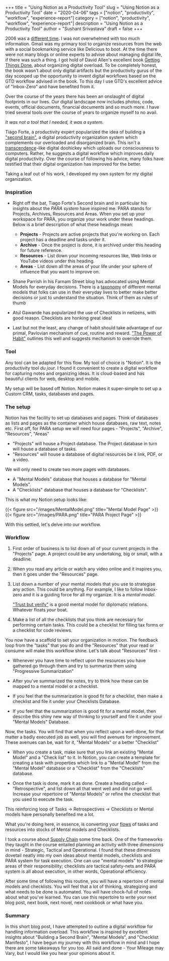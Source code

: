 +++ 
title = "Using Notion as a Productivity Tool" 
slug = "Using Notion as a Productivity Tool" 
date = "2020-04-06" 
tags = ["notion", "productivity", "workflow", "experience-report"] 
category = ["notion", "productivity", "workflow", "experience-report"] 
description = "Using Notion as a Productivity Tool" 
author = "Sushant Srivastava"
draft = false
+++

2006 was a [different time](https://en.wikipedia.org/wiki/Billboard_Year-End_Hot_100_singles_of_2006). I was not overwhelmed with too much information.
Gmail was my primary tool to organize resources from the web with a social bookmarking
service like Delicious to boot. At the time there were not many blogs or online
experts to advise about managing digital life, if there was such a thing.
I got hold of David Allen's excellent book [Getting Things Done](https://www.amazon.com/Getting-Things-Done-Stress-Free-Productivity/dp/0142000280), about organizing digital overload.
To be completely honest, the book wasn't about only digital artifacts but the productivity 
gurus of the day scooped up the opportunity to invent digital workflows based on the 
GTD workflow advised in the book. To this day I use GTD's excellent advice of "Inbox-Zero" and have
benefited from it.

Over the course of the years there has been an onslaught of digital footprints in our lives.
Our digital landscape now includes photos, code, events, official documents, financial documents and so much more.
I have tried several tools over the course of years to organize myself to no avail.

_It was not a tool that I needed, it was a system._


Tiago Forte, a productivity expert popularized the idea of building a ["second brain"](https://fortelabs.co/blog/basboverview/), a digital productivity
organization system which complements our overloaded and disorganized brain. 
This isn't a [transcendence](https://www.imdb.com/title/tt2209764/)-like
digital doohickey which uploads our consciousness to computers. Rather, he suggests a digital workflow which improves daily
digital productivity. Over the course of following his advice, many folks have testified that their
digital organization has improved for the better.

Taking a leaf out of his work, I developed my own system for my digital organization.


### Inspiration

* Right off the bat, Tiago Forte's Second brain and in particular his insights about the *PARA system* have inspired me.
  PARA stands for Projects, Archives, Resources and Areas. When you set up your workspace for PARA, you organize your work under these headings.
   Below is a brief description of what these headings mean:
  
    * **Projects** - Projects are active projects that you're working on. Each project has a deadline and tasks under it.
	* **Archive** - Once the project is done, it is archived under this heading for future reference.
	* **Resources** - List down your incoming resources like, Web links or YouTube videos under this heading.
	* **Areas** - List down all the areas of your life under your sphere of influence that you want to improve on.
	
* Shane Parrish in his Farnam Street blog has advocated using Mental Models for everyday decisions. There is a [taxonomy](https://fs.blog/mental-models/) of different mental models
  that folks can use in their everyday lives to better make better decisions or just to understand the situation. Think of them as rules of thumb
* Atul Gawande has popularized the use of Checklists in netizens, with good reason. Checklists are honking great idea!
* Last but not the least, any change of habit should take advantage of our primal, Pavlovian mechanism of cue, routine and reward. ["The Power of Habit"](https://charlesduhigg.com/the-power-of-habit/)
  outlines this well and suggests mechanism to override them.
  
### Tool

Any tool can be adapted for this flow. My tool of choice is "Notion". It is the productivity tool *du jour*.
I found it convenient to create a digital workflow for capturing notes and organizing ideas. It is cloud-based
and has beautiful clients for web, desktop and mobile.

My setup will be based off Notion. Notion makes it super-simple to set up a Custom CRM, tasks, databases and pages.

### The setup

Notion has the facility to set up databases and pages. Think of databases as lists and pages as the container which house databases, raw text, notes etc.
First off, for PARA setup we will need four pages - "Projects", "Archive", "Resources", "Areas"

* "Projects" will house a Project database. The Project database in turn will house a database of tasks.
* "Resources" will house a database of digital resources be it link, PDF, or a video.

We will only need to create two more pages with databases.
* A "Mental Models" database that houses a database for "Mental Models".
* A "Checklists" database that houses a database for "Checklists".

This is what my Notion setup looks like:

{{< figure src="/images/MentalModel.png" title="Mental Model Page" >}}
{{< figure src="/images/PARA.png" title="PARA Project Page" >}}


With this settled, let's delve into our workflow.


### Workflow

1. First order of business is to list down all of your current projects in the "Projects" page. A project could be any undertaking, big or small, with a deadline.

2. When you read any article or watch any video online and it inspires you, then it goes under the "Resources" page.

3. List down a number of your mental models that you use to strategise any action. This could be anything. For example, I like to follow Inbox-zero and it is a guiding force for all my organize. It is a *mental model*.

   ["Trust but verify"](https://en.wikipedia.org/wiki/Trust,_but_verify) is a good mental model for diplomatic relations. Whatever floats *your* boat.
   
4. Make a list of all the checklists that you think are necessary for performing certain tasks. This could be a checklist for filling tax forms or a checklist for code reviews.

You now have a scaffold to set your organization in motion. The feedback loop from the "tasks" that you do and the "Resources" that your read or consume will make this workflow shine.
Let's talk about "Resources" first - 

* Whenever you have time to reflect upon the resources you have gathered go through them and try to summarize them using "Progressive Summarization"

* After you've summarized the notes, try to think how these can be mapped to a mental model or a checklist.

* If you feel that the summarization is good fit for a checklist, then make a checklist and file it under your Checklists Database.

* If you feel that the summarization is good fit for a mental model, then describe this shiny new way of thinking to yourself and file it under your "Mental Models" Database.

Now, the tasks. You will find that when you reflect upon a well-done, for that matter a badly executed job as well, you will find avenues for improvement. These avenues can be, wait for it, "Mental Models" or a better "Checklist"

* When you create a task, make sure that you link an existing "Mental Model" and a "Check list" to it. In Notion, you can create a template for creating a task with properties which link to a "Mental Model" from the "Mental Model" database or 
 a "Checklist" from the "Checklists" database.
 
* Once the task is done, mark it as done. Create a heading called - "Retrospective", and list down all that went well and did not go well. Increase your repertoire of "Mental Models" or refine the checklist that you used to execute the task.

This reinforcing loop of Tasks -> Retrospectives -> Checklists or Mental models have personally benefited me a lot.

What you're doing here, in essence, is converting your [flows](https://thesystemsthinker.com/step-by-step-stocks-and-flows-improving-the-rigor-of-your-thinking/) of tasks and resources into stocks of Mental models and Checklists. 

I took a course about [Supply Chain](http://www.ssushant.in/2016/12/30/supply-chain-analytics-edx-course-a-retrospective/) some time back. One of the frameworks they taught in the course entailed planning an activity with three dimensions in mind - Strategic, Tactical and Operational. I found that these dimensions dovetail neatly
into my own ideas about mental models, checklists and PARA system for task execution. One can use "mental models" to strategise areas of their responsibility; checklists are tactical safety-nets and PARA system is all about execution,
in other words, Operational efficiency.

After some time of following this routine, you will have a repertoire of mental models and checklists. You will feel that a lot of thinking, strategizing and what needs to be done is automated.
You will have chock-full of notes about what you've learned. You can use this repertoire to write your next blog post, next book, next novel, next cookbook or what have you.

### Summary
In this short blog post, I have attempted to outline a digital workflow for handling information overload. This workflow is inspired by excellent insights about "Building a Second Brain", "Mental Models", and "Checklist Manifesto",
I have begun my journey with this workflow in mind and I hope there are some takeaways for you too. All said and done - Your Mileage may Vary, but I would like you hear your opinions about it.
